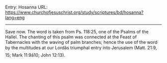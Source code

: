 Entry: Hosanna
URL: https://www.churchofjesuschrist.org/study/scriptures/bd/hosanna?lang=eng

---

Save now. The word is taken from Ps. 118:25, one of the Psalms of the Hallel. The chanting of this psalm was connected at the Feast of Tabernacles with the waving of palm branches; hence the use of the word by the multitudes at our Lordâs triumphal entry into Jerusalem (Matt. 21:9, 15; Mark 11:9â10; John 12:13).
